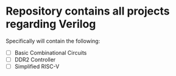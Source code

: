 # Repository contains all projects regarding Verilog
Specifically will contain the following:
- [ ] Basic Combinational Circuits
- [ ] DDR2 Controller
- [ ] Simplified RISC-V
